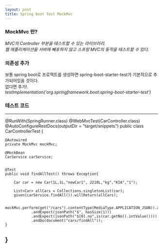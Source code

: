 ```yaml
---
layout: post
title: Spring boot Test MockMvc 
---
```


### MockMvc 란?  
*MVC의 Controller 부분을 테스트할 수 있는 라이브러리.*  
*웹 애플리케이션을 서버에 빼포하지 않고 스프링 MVC의 동작을 테스트할 수 있다.*  

### 의존성 추가  
보통 spring boot로 프로젝트를 생성하면 spring-boot-starter-test가 기본적으로 추가되어있을 것이다.  
없다면 추가!.  
*testImplementation('org.springframework.boot:spring-boot-starter-test')*  

### 테스트 코드

------------
@RunWith(SpringRunner.class)
@WebMvcTest(CarController.class)
@AutoConfigureRestDocs(outputDir = "target/snippets")
public class CarControllerTest {

    @Autowired
    private MockMvc mockMvc;

    @MockBean
    CarService carService;


    @Test
    public void findAllTest() throws Exception{

        Car car = new Car(1L,1L,"newCar1", 2210L,"kg","KIA","1");

        List<Car> allCars = Collections.singletonList(car);
        given(carService.findAll()).willReturn(allCars);

        mockMvc.perform(get("/cars").contentType(MediaType.APPLICATION_JSON)).andExpect(status().isOk())
                .andExpect(jsonPath("$", hasSize(1)))
                .andExpect(jsonPath("$[0].no",is(car.getNo().intValue())))
                .andDo(document("cars/findAll"));
    }
}
------------------
